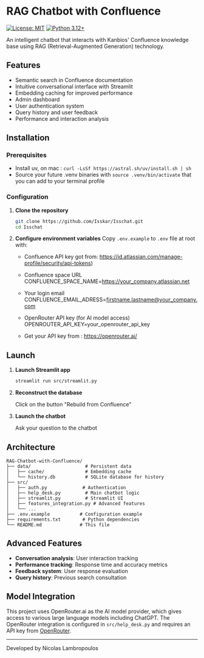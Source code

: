 # RAG Chatbot with Confluence

[![License: MIT](https://img.shields.io/badge/License-MIT-yellow.svg)](https://opensource.org/licenses/MIT)
[![Python 3.12+](https://img.shields.io/badge/Python-3.12+-blue.svg)](https://www.python.org/downloads/)

An intelligent chatbot that interacts with Kanbios' Confluence knowledge base using RAG (Retrieval-Augmented Generation) technology.

## Features

- Semantic search in Confluence documentation
- Intuitive conversational interface with Streamlit
- Embedding caching for improved performance
- Admin dashboard
- User authentication system
- Query history and user feedback
- Performance and interaction analysis

## Installation

### Prerequisites
- Install uv, on mac : `curl -LsSf https://astral.sh/uv/install.sh | sh`
- Source your future .venv binaries with `source .venv/bin/activate` that you can add to your terminal profile

### Configuration

1. **Clone the repository**
   ```bash
   git clone https://github.com/Isskar/Isschat.git
   cd Isschat
   ```

2. **Configure environment variables**
   Copy `.env.example` to `.env` file at root with:
   
   - Confluence API key got from:
     https://id.atlassian.com/manage-profile/security/api-tokens)
   
   - Confluence space URL
     CONFLUENCE_SPACE_NAME=https://your_company.atlassian.net
   
   - Your login email
     CONFLUENCE_EMAIL_ADRESS=firstname.lastname@your_company.com
   
   - OpenRouter API key (for AI model access)
   OPENROUTER_API_KEY=your_openrouter_api_key
   - Get your API key from :
     https://openrouter.ai/


## Launch

1. **Launch Streamlit app**
   ```bash
   streamlit run src/streamlit.py
   ```

2. **Reconstruct the database**

   Click on the button "Rebuild from Confluence"  

3. **Launch the chatbot**

   Ask your question to the chatbot 
   

## Architecture

```
RAG-Chatbot-with-Confluence/
├── data/                    # Persistent data
│   ├── cache/               # Embedding cache
│   └── history.db           # SQLite database for history
├── src/
│   ├── auth.py             # Authentication
│   ├── help_desk.py         # Main chatbot logic
│   ├── streamlit.py         # Streamlit UI
│   ├── features_integration.py # Advanced features
│   └── ...
├── .env.example           # Configuration example
├── requirements.txt        # Python dependencies
└── README.md              # This file
```

## Advanced Features

- **Conversation analysis**: User interaction tracking
- **Performance tracking**: Response time and accuracy metrics
- **Feedback system**: User response evaluation
- **Query history**: Previous search consultation

## Model Integration

This project uses OpenRouter.ai as the AI model provider, which gives access to various large language models including ChatGPT. The OpenRouter integration is configured in `src/help_desk.py` and requires an API key from [OpenRouter](https://openrouter.ai/).

---

Developed by Nicolas Lambropoulos
